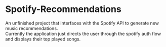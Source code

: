 # Spotify-Recommendations
An unfinished project that interfaces with the Spotify API to generate new music recommendations.  
Currently the application just directs the user through the spotify auth flow and displays their top played songs.
